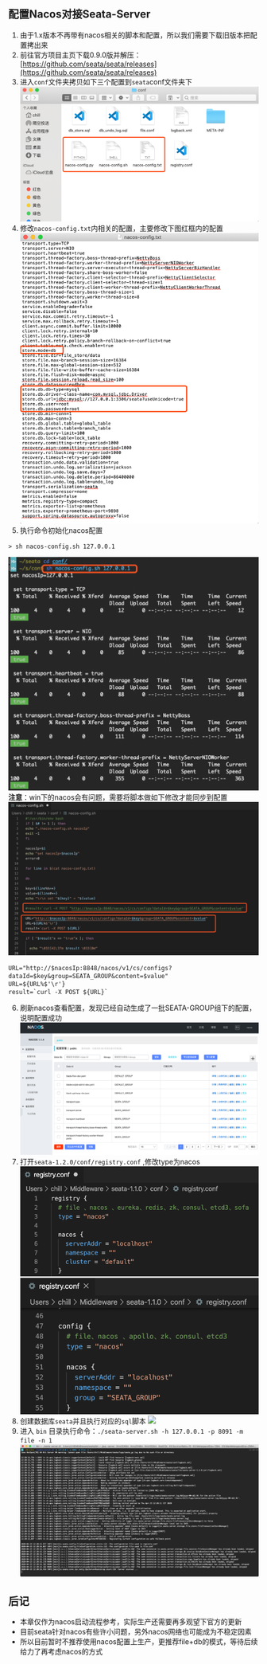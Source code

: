 ## 配置Nacos对接Seata-Server
1. 由于1.x版本不再带有nacos相关的脚本和配置，所以我们需要下载旧版本把配置拷出来
2. 前往官方项目主页下载0.9.0版并解压：[https://github.com/seata/seata/releases](https://github.com/seata/seata/releases)
3. 进入`conf`文件夹拷贝如下三个配置到`seata`conf文件夹下
![](../../images/screenshot_1582790882190.png)
4. 修改`nacos-config.txt`内相关的配置，主要修改下图红框内的配置
![](../../images/screenshot_1582790975522.png)
5. 执行命令初始化nacos配置
~~~
> sh nacos-config.sh 127.0.0.1
~~~
![](../../images/screenshot_1582791053943.png)
**注意**：win下的nacos会有问题，需要将脚本做如下修改才能同步到配置
![](../../images/screenshot_1569233488281.png)
~~~
URL="http://$nacosIp:8848/nacos/v1/cs/configs?dataId=$key&group=SEATA_GROUP&content=$value"
URL=${URL%$'\r'}
result=`curl -X POST ${URL}`
~~~
6. 刷新nacos查看配置，发现已经自动生成了一批SEATA-GROUP组下的配置，说明配置成功
![](../../images/screenshot_1582791133420.png)
7. 打开`seata-1.2.0/conf/registry.conf` ,修改type为nacos
![](../../images/screenshot_1582791337337.png)
![](../../images/screenshot_1582791349172.png)
8. 创建数据库`seata`并且执行对应的`sql`脚本
![](../../images/screenshot_1582789492589.png)
9. 进入 `bin` 目录执行命令：`./seata-server.sh -h 127.0.0.1 -p 8091 -m file -n 1 `
![](../../images/screenshot_1587615640412.png)

## 后记
* 本章仅作为nacos启动流程参考，实际生产还需要再多观望下官方的更新
* 目前seata针对nacos有些许小问题，另外nacos网络也可能成为不稳定因素
* 所以目前暂时不推荐使用nacos配置上生产，更推荐file+db的模式，等待后续给力了再考虑nacos的方式

